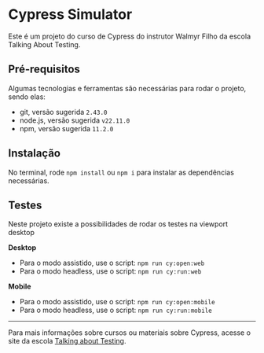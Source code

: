 # Cypress Simulator

Este é um projeto do curso de Cypress do instrutor Walmyr Filho da escola Talking About Testing.

## Pré-requisitos

Algumas tecnologias e ferramentas são necessárias para rodar o projeto, sendo elas:

- git, versão sugerida `2.43.0`
- node.js, versão sugerida `v22.11.0`
- npm, versão sugerida `11.2.0`

## Instalação

No terminal, rode `npm install` ou `npm i` para instalar as dependências necessárias.

## Testes

Neste projeto existe a possibilidades de rodar os testes na viewport desktop

**Desktop**

- Para o modo assistido, use o script: `npm run cy:open:web`
- Para o modo headless, use o script: `npm run cy:run:web`

**Mobile**

- Para o modo assistido, use o script: `npm run cy:open:mobile`
- Para o modo headless, use o script: `npm run cy:run:mobile`

---

Para mais informações sobre cursos ou materiais sobre Cypress, acesse o site da escola [Talking about Testing](https://talkingabouttesting.com/).
